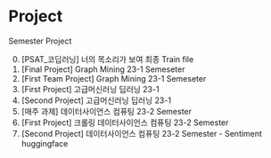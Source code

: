 # Project
Semester Project

0. [PSAT_코딥러닝] 너의 목소리가 보여 최종 Train file 
1. [Final Project] Graph Mining 23-1 Semeseter
2. [First Team Project] Graph Mining 23-1 Semeseter
3. [First Project] 고급머신러닝 딥러닝 23-1
4. [Second Project] 고급머신러닝 딥러닝 23-1
5. [매주 과제] 데이터사이언스 컴퓨팅 23-2 Semester
6. [First Project] 크롤링 데이터사이언스 컴퓨팅 23-2 Semester
7. [Second Project] 데이터사이언스 컴퓨팅 23-2 Semester - Sentiment huggingface
